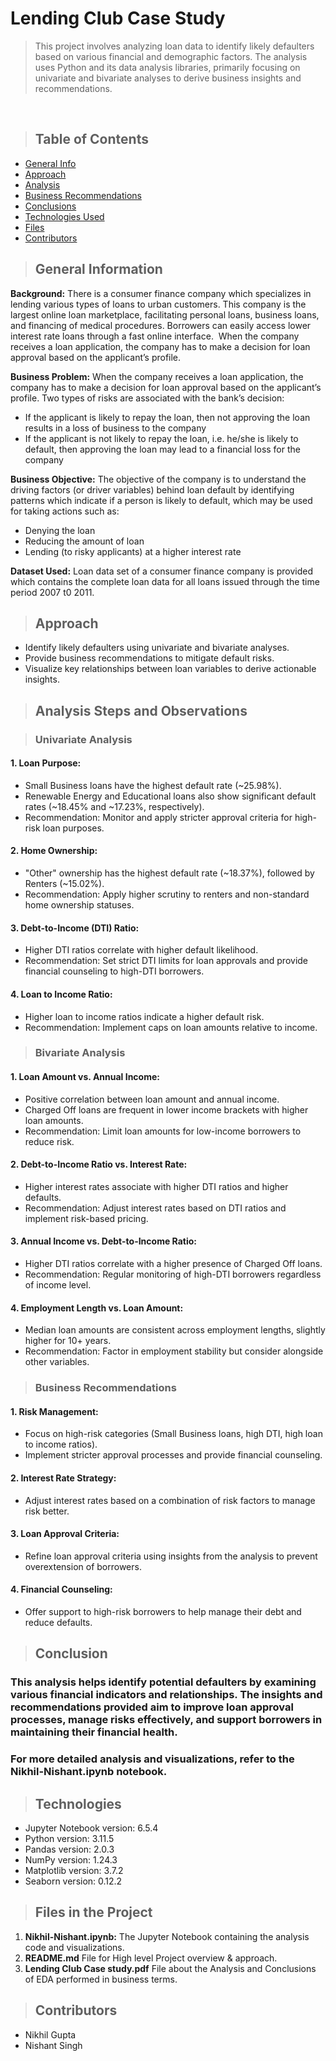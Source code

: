 # Lending Club Case Study
> This project involves analyzing loan data to identify likely defaulters based on various financial and demographic factors. The analysis uses Python and its data analysis libraries, primarily focusing on univariate and bivariate analyses to derive business insights and recommendations.

<br>

>## Table of Contents
* [General Info](#general-information)
* [Approach](#Approach)
* [Analysis](#analysis-steps-and-observations)
* [Business Recommendations](#business-recommendations)
* [Conclusions](#conclusion)
* [Technologies Used](#technologies)
* [Files](#files-in-the-project)
* [Contributors](#contributors)

>## General Information
**Background:**
  There is a consumer finance company which specializes in lending various types of loans to urban customers. This company is the largest online loan marketplace, facilitating personal loans, business loans, and financing of medical procedures. Borrowers can easily access lower interest rate loans through a fast online interface. 
When the company receives a loan application, the company has to make a decision for loan approval based on the applicant’s profile. 

**Business Problem:**
When the company receives a loan application, the company has to make a decision for loan approval based on the applicant’s profile. Two types of risks are associated with the bank’s decision:
- If the applicant is likely to repay the loan, then not approving the loan results in a loss of business to the company
- If the applicant is not likely to repay the loan, i.e. he/she is likely to default, then approving the loan may lead to a financial loss for the company

**Business Objective:**
The objective of the company is to understand the driving factors (or driver variables) behind loan default by identifying patterns which indicate if a person is likely to default, which may be used for taking actions such as:
- Denying the loan
- Reducing the amount of loan
- Lending (to risky applicants) at a higher interest rate

**Dataset Used:**
Loan data set of a consumer finance company is provided which contains the complete loan data for all loans issued through the time period 2007 t0 2011.

>## Approach
 - Identify likely defaulters using univariate and bivariate analyses.
 - Provide business recommendations to mitigate default risks.
 - Visualize key relationships between loan variables to derive actionable insights.


>## Analysis Steps and Observations

>### Univariate Analysis

#### 1. Loan Purpose:

 - Small Business loans have the highest default rate (~25.98%).
 - Renewable Energy and Educational loans also show significant default rates (~18.45% and ~17.23%, respectively).
 - Recommendation: Monitor and apply stricter approval criteria for high-risk loan purposes.

#### 2. Home Ownership:

 - "Other" ownership has the highest default rate (~18.37%), followed by Renters (~15.02%).
 - Recommendation: Apply higher scrutiny to renters and non-standard home ownership statuses.

#### 3. Debt-to-Income (DTI) Ratio:

 - Higher DTI ratios correlate with higher default likelihood.
 - Recommendation: Set strict DTI limits for loan approvals and provide financial counseling to high-DTI borrowers.

#### 4. Loan to Income Ratio:

  - Higher loan to income ratios indicate a higher default risk.
  - Recommendation: Implement caps on loan amounts relative to income.

>### Bivariate Analysis
#### 1. Loan Amount vs. Annual Income:

 - Positive correlation between loan amount and annual income.
 - Charged Off loans are frequent in lower income brackets with higher loan amounts.
 - Recommendation: Limit loan amounts for low-income borrowers to reduce risk.

#### 2. Debt-to-Income Ratio vs. Interest Rate:

 - Higher interest rates associate with higher DTI ratios and higher defaults.
 - Recommendation: Adjust interest rates based on DTI ratios and implement risk-based pricing.
#### 3. Annual Income vs. Debt-to-Income Ratio:

 - Higher DTI ratios correlate with a higher presence of Charged Off loans.
 - Recommendation: Regular monitoring of high-DTI borrowers regardless of income level.
#### 4. Employment Length vs. Loan Amount:

- Median loan amounts are consistent across employment lengths, slightly higher for 10+ years.
- Recommendation: Factor in employment stability but consider alongside other variables.

>### Business Recommendations
#### 1. Risk Management:

- Focus on high-risk categories (Small Business loans, high DTI, high loan to income ratios).
- Implement stricter approval processes and provide financial counseling.
#### 2. Interest Rate Strategy:

 - Adjust interest rates based on a combination of risk factors to manage risk better.
#### 3. Loan Approval Criteria:

 - Refine loan approval criteria using insights from the analysis to prevent overextension of borrowers.
#### 4. Financial Counseling:

 - Offer support to high-risk borrowers to help manage their debt and reduce defaults.

>## Conclusion
### This analysis helps identify potential defaulters by examining various financial indicators and relationships. The insights and recommendations provided aim to improve loan approval processes, manage risks effectively, and support borrowers in maintaining their financial health.

### For more detailed analysis and visualizations, refer to the Nikhil-Nishant.ipynb notebook.

> ## Technologies
- Jupyter Notebook version:  6.5.4
- Python version:  3.11.5 
- Pandas version:  2.0.3
- NumPy version:  1.24.3
- Matplotlib version:  3.7.2
- Seaborn version:  0.12.2

> ## Files in the Project
 1. **Nikhil-Nishant.ipynb:** The Jupyter Notebook containing the analysis code and visualizations.
 2. **README.md** File for High level Project overview & approach.
 3. **Lending Club Case study.pdf** File about the Analysis and Conclusions of EDA performed in business terms.

> ## Contributors
- Nikhil Gupta
- Nishant Singh

